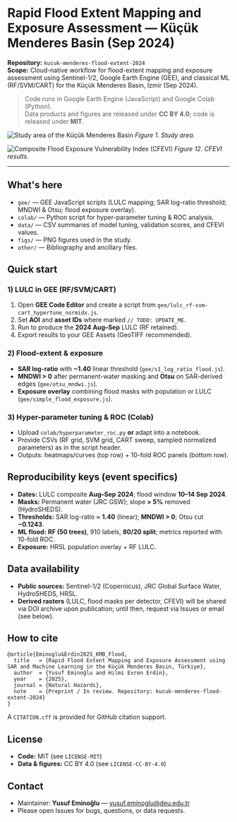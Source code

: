 # Rapid Flood Extent Mapping and Exposure Assessment — Küçük Menderes Basin (Sep 2024)

**Repository:** `kucuk-menderes-flood-extent-2024`  
**Scope:** Cloud-native workflow for flood-extent mapping and exposure assessment using Sentinel-1/2, Google Earth Engine (GEE), and classical ML (RF/SVM/CART) for the Küçük Menderes Basin, Izmir (Sep 2024).

> Code runs in Google Earth Engine (JavaScript) and Google Colab (Python).  
> Data products and figures are released under **CC BY 4.0**; code is released under **MIT**.

![Study area of the Küçük Menderes Basin](figs/Fig01.png)
*Figure 1. Study area.*

![Composite Flood Exposure Vulnerability Index (CFEVI)](figs/Fig12.png)
*Figure 12. CFEVI results.*

---

## What's here

- `gee/` — GEE JavaScript scripts (LULC mapping; SAR log-ratio threshold; MNDWI & Otsu; flood exposure overlay).
- `colab/` — Python script for hyper-parameter tuning & ROC analysis.
- `data/` — CSV summaries of model tuning, validation scores, and CFEVI values.
- `figs/` — PNG figures used in the study.
- `other/` — Bibliography and ancillary files.

## Quick start

### 1) LULC in GEE (RF/SVM/CART)
1. Open **GEE Code Editor** and create a script from `gee/lulc_rf-svm-cart_hypertune_normidx.js`.
2. Set **AOI** and **asset IDs** where marked `// TODO: UPDATE_ME`.
3. Run to produce the **2024 Aug–Sep** LULC (RF retained).
4. Export results to your GEE Assets (GeoTIFF recommended).

### 2) Flood-extent & exposure
- **SAR log-ratio** with **~1.40** linear threshold (`gee/s1_log_ratio_flood.js`).
- **MNDWI > 0** after permanent-water masking and **Otsu** on SAR-derived edges (`gee/otsu_mndwi.js`).
- **Exposure overlay** combining flood masks with population or LULC (`gee/simple_flood_exposure.js`).

### 3) Hyper-parameter tuning & ROC (Colab)
- Upload `colab/hyperparameter_roc.py` **or** adapt into a notebook.
- Provide CSVs (RF grid, SVM grid, CART sweep, sampled normalized parameters) as in the script header.
- Outputs: heatmaps/curves (top row) + 10-fold ROC panels (bottom row).

## Reproducibility keys (event specifics)

- **Dates:** LULC composite **Aug–Sep 2024**; flood window **10–14 Sep 2024**.
- **Masks:** Permanent water (JRC GSW); slope **> 5%** removed (HydroSHEDS).
- **Thresholds:** SAR log-ratio ≈ **1.40** (linear); **MNDWI > 0**; Otsu cut **−0.1243**.
- **ML flood:** **RF (50 trees)**, 910 labels, **80/20 split**; metrics reported with 10-fold ROC.
- **Exposure:** HRSL population overlay + RF LULC.

## Data availability

- **Public sources:** Sentinel-1/2 (Copernicus), JRC Global Surface Water, HydroSHEDS, HRSL.
- **Derived rasters** (LULC, flood masks per detector, CFEVI) will be shared via DOI archive upon publication; until then, request via Issues or email (see below).

## How to cite

```
@article{Eminoglu&Erdin2025_KMB_Flood,
  title   = {Rapid Flood Extent Mapping and Exposure Assessment using SAR and Machine Learning in the Küçük Menderes Basin, Türkiye},
  author  = {Yusuf Eminoğlu and Hilmi Evren Erdin},
  year    = {2025},
  journal = {Natural Hazards},
  note    = {Preprint / In review. Repository: kucuk-menderes-flood-extent-2024}
}
```

A `CITATION.cff` is provided for GitHub citation support.

## License

- **Code:** MIT (see `LICENSE-MIT`)
- **Data & figures:** CC BY 4.0 (see `LICENSE-CC-BY-4.0`)

## Contact

- Maintainer: **Yusuf Eminoğlu** — yusuf.eminoglu@deu.edu.tr
- Please open Issues for bugs, questions, or data requests.
